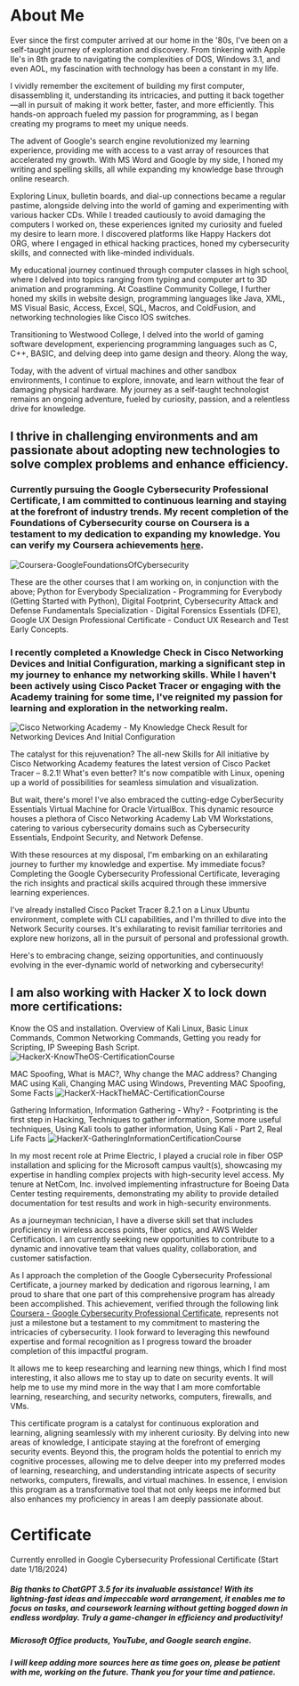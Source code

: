 <!--
**briannokes/briannokes** is a ✨ _special_ ✨ repository because its `README.md` (this file) appears on your GitHub profile.

Here are some ideas to get you started:

- 🔭 I’m currently working on ...
- 🌱 I’m currently learning ...
- 👯 I’m looking to collaborate on ...
- 🤔 I’m looking for help with ...
- 💬 Ask me about ...
- 📫 How to reach me: ...
- 😄 Pronouns: ...
- ⚡ Fun fact: ...
-->

# About Me

Ever since the first computer arrived at our home in the '80s, I've been on a self-taught journey of exploration and discovery. From tinkering with Apple IIe's in 8th grade to navigating the complexities of DOS, Windows 3.1, and even AOL, my fascination with technology has been a constant in my life.

I vividly remember the excitement of building my first computer, disassembling it, understanding its intricacies, and putting it back together—all in pursuit of making it work better, faster, and more efficiently. This hands-on approach fueled my passion for programming, as I began creating my programs to meet my unique needs.

The advent of Google's search engine revolutionized my learning experience, providing me with access to a vast array of resources that accelerated my growth. With MS Word and Google by my side, I honed my writing and spelling skills, all while expanding my knowledge base through online research.

Exploring Linux, bulletin boards, and dial-up connections became a regular pastime, alongside delving into the world of gaming and experimenting with various hacker CDs. While I treaded cautiously to avoid damaging the computers I worked on, these experiences ignited my curiosity and fueled my desire to learn more. I discovered platforms like Happy Hackers dot ORG, where I engaged in ethical hacking practices, honed my cybersecurity skills, and connected with like-minded individuals.

My educational journey continued through computer classes in high school, where I delved into topics ranging from typing and computer art to 3D animation and programming. At Coastline Community College, I further honed my skills in website design, programming languages like Java, XML, MS Visual Basic, Access, Excel, SQL, Macros, and ColdFusion, and networking technologies like Cisco IOS switches.

Transitioning to Westwood College, I delved into the world of gaming software development, experiencing programming languages such as C, C++, BASIC, and delving deep into game design and theory. Along the way,

Today, with the advent of virtual machines and other sandbox environments, I continue to explore, innovate, and learn without the fear of damaging physical hardware. My journey as a self-taught technologist remains an ongoing adventure, fueled by curiosity, passion, and a relentless drive for knowledge.

## I thrive in challenging environments and am passionate about adopting new technologies to solve complex problems and enhance efficiency.

### Currently pursuing the Google Cybersecurity Professional Certificate, I am committed to continuous learning and staying at the forefront of industry trends. My recent completion of the Foundations of Cybersecurity course on Coursera is a testament to my dedication to expanding my knowledge. You can verify my Coursera achievements [here](https://coursera.org/verify/AQM35Z3XBGM2).
![Coursera-GoogleFoundationsOfCybersecurity](https://github.com/briannokes/briannokes/assets/158811758/454e1c55-6857-468b-8fa6-ca99f559eef0)

These are the other courses that I am working on, in conjunction with the above; Python for Everybody Specialization - Programming for Everybody (Getting Started with Python), Digital Footprint, Cybersecurity Attack and Defense Fundamentals Specialization - Digital Forensics Essentials (DFE), Google UX Design Professional Certificate - Conduct UX Research and Test Early Concepts.

### I recently completed a Knowledge Check in Cisco Networking Devices and Initial Configuration, marking a significant step in my journey to enhance my networking skills. While I haven't been actively using Cisco Packet Tracer or engaging with the Academy training for some time, I've reignited my passion for learning and exploration in the networking realm.
![Cisco Networking Academy - My Knowledge Check Result for Networking Devices And Initial Configuration](https://github.com/briannokes/briannokes/assets/158811758/4c2882d5-ef60-452a-9af0-491e858bc4a4)

The catalyst for this rejuvenation? The all-new Skills for All initiative by Cisco Networking Academy features the latest version of Cisco Packet Tracer – 8.2.1! What's even better? It's now compatible with Linux, opening up a world of possibilities for seamless simulation and visualization.

But wait, there's more! I've also embraced the cutting-edge CyberSecurity Essentials Virtual Machine for Oracle VirtualBox. This dynamic resource houses a plethora of Cisco Networking Academy Lab VM Workstations, catering to various cybersecurity domains such as Cybersecurity Essentials, Endpoint Security, and Network Defense.

With these resources at my disposal, I'm embarking on an exhilarating journey to further my knowledge and expertise. My immediate focus? Completing the Google Cybersecurity Professional Certificate, leveraging the rich insights and practical skills acquired through these immersive learning experiences.

I've already installed Cisco Packet Tracer 8.2.1 on a Linux Ubuntu environment, complete with CLI capabilities, and I'm thrilled to dive into the Network Security courses. It's exhilarating to revisit familiar territories and explore new horizons, all in the pursuit of personal and professional growth.

Here's to embracing change, seizing opportunities, and continuously evolving in the ever-dynamic world of networking and cybersecurity!

## I am also working with Hacker X to lock down more certifications:

Know the OS and installation. Overview of Kali Linux, Basic Linux Commands, Common Networking Commands, Getting you ready for Scripting, IP Sweeping Bash Script.
![HackerX-KnowTheOS-CertificationCourse](https://github.com/briannokes/briannokes/assets/158811758/9e98911e-38d8-4fbe-9109-662e32779d42)

MAC Spoofing, What is MAC?, Why change the MAC address? Changing MAC using Kali, Changing MAC using Windows, Preventing MAC Spoofing, Some Facts
![HackerX-HackTheMAC-CertificationCourse](https://github.com/briannokes/briannokes/assets/158811758/69d564c4-b9c1-4613-95c1-3fea418705a2)

Gathering Information, Information Gathering - Why? - Footprinting is the first step in Hacking, Techniques to gather information, Some more useful techniques, Using Kali tools to gather information, Using Kali - Part 2, Real Life Facts
![HackerX-GatheringInformationCertificationCourse](https://github.com/briannokes/briannokes/assets/158811758/92c3a624-1263-45bd-9d97-c86c4db1c7e6)

In my most recent role at Prime Electric, I played a crucial role in fiber OSP installation and splicing for the Microsoft campus vault(s), showcasing my expertise in handling complex projects with high-security level access. My tenure at NetCom, Inc. involved implementing infrastructure for Boeing Data Center testing requirements, demonstrating my ability to provide detailed documentation for test results and work in high-security environments.

As a journeyman technician, I have a diverse skill set that includes proficiency in wireless access points, fiber optics, and AWS Welder Certification. I am currently seeking new opportunities to contribute to a dynamic and innovative team that values quality, collaboration, and customer satisfaction.

As I approach the completion of the Google Cybersecurity Professional Certificate, a journey marked by dedication and rigorous learning, I am proud to share that one part of this comprehensive program has already been accomplished. This achievement, verified through the following link [Coursera - Google Cybersecurity Professional Certificate](https://www.coursera.org/account/accomplishments/verify/AQM35Z3XBGM2), represents not just a milestone but a testament to my commitment to mastering the intricacies of cybersecurity. I look forward to leveraging this newfound expertise and formal recognition as I progress toward the broader completion of this impactful program.

It allows me to keep researching and learning new things, which I find most interesting, it also allows me to stay up to date on security events. It will help me to use my mind more in the way that I am more comfortable learning, researching, and security networks, computers, firewalls, and VMs.

This certificate program is a catalyst for continuous exploration and learning, aligning seamlessly with my inherent curiosity. By delving into new areas of knowledge, I anticipate staying at the forefront of emerging security events. Beyond this, the program holds the potential to enrich my cognitive processes, allowing me to delve deeper into my preferred modes of learning, researching, and understanding intricate aspects of security networks, computers, firewalls, and virtual machines. In essence, I envision this program as a transformative tool that not only keeps me informed but also enhances my proficiency in areas I am deeply passionate about.


# Certificate
Currently enrolled in Google Cybersecurity Professional Certificate (Start date 1/18/2024)



##### Big thanks to ChatGPT 3.5 for its invaluable assistance! With its lightning-fast ideas and impeccable word arrangement, it enables me to focus on tasks, and coursework learning without getting bogged down in endless wordplay. Truly a game-changer in efficiency and productivity! 

##### Microsoft Office products, YouTube, and Google search engine. 

##### I will keep adding more sources here as time goes on, please be patient with me, working on the future. Thank you for your time and patience.
